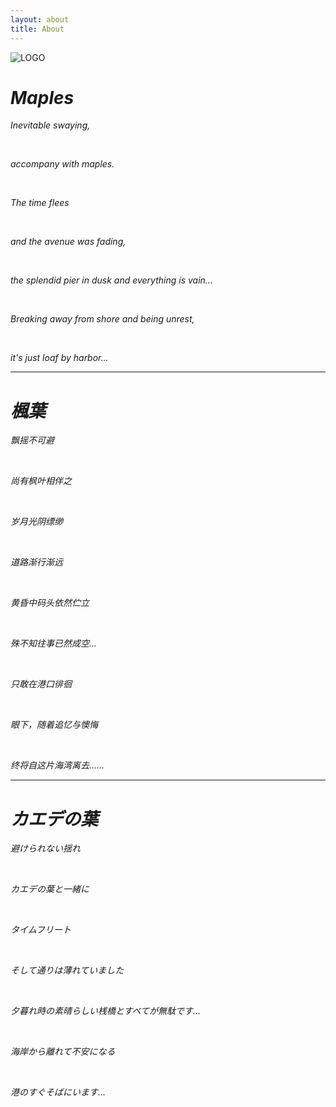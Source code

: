 ```yaml
---
layout: about
title: About
---
```

![LOGO](/maples/assets/logo.png)

# _Maples_

_Inevitable swaying,_

<br>

_accompany with maples._

<br>

_The time flees_

<br>

_and the avenue was fading,_

<br>

_the splendid pier in dusk and everything is vain..._

<br>

_Breaking away from shore and being unrest,_

<br>

_it's just loaf by harbor..._

----

# _楓葉_

_飘摇不可避_

<br>

_尚有枫叶相伴之_

<br>

_岁月光阴缥缈_

<br>

_道路渐行渐远_

<br>

_黄昏中码头依然伫立_

<br>

_殊不知往事已然成空…_

<br>

_只敢在港口徘徊_

<br>

_眼下，随着追忆与懊悔_

<br>

_终将自这片海湾离去……_

----

# _カエデの葉_

_避けられない揺れ_

<br>

_カエデの葉と一緒に_

<br>

_タイムフリート_

<br>

_そして通りは薄れていました_

<br>

_夕暮れ時の素晴らしい桟橋とすべてが無駄です..._

<br>

_海岸から離れて不安になる_

<br>

_港のすぐそばにいます..._